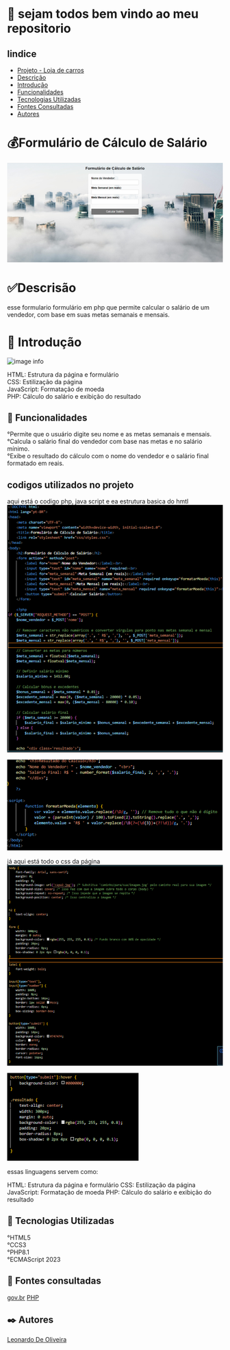 # 🚀 sejam todos bem vindo ao meu repositorio 


## Iindice
   - [Projeto - Loja de carros](#formul%C3%A1rio-de-c%C3%A1lculo-de-sal%C3%A1rio)  
   - [Descrição](#descris%C3%A3o)  
   - [Introdução](#introdu%C3%A7%C3%A3o)  
   - [Funcionalidades](#funcionalidades)  
   - [Tecnologias Utilizadas](#tecnologias-utilizadas)  
   - [Fontes Consultadas](#fontes-consultadas)  
   - [Autores](#autores)  

# 💰Formulário de Cálculo de Salário
![image info](img/image-capa.png)

# ✅Descrisão 
   esse formulario formulário em php que permite calcular o salário de um vendedor, com base em suas metas semanais e mensais.
# 📃 Introdução
![image info](img/video.gif)

HTML: Estrutura da página e formulário   
CSS: Estilização da página   
JavaScript: Formatação de moeda   
PHP: Cálculo do salário e exibição do resultado   
   
## 🔧 Funcionalidades
   °Permite que o usuário digite seu nome e as metas semanais e mensais.   
   °Calcula o salário final do vendedor com base nas metas e no salário mínimo.   
   °Exibe o resultado do cálculo com o nome do vendedor e o salário final formatado em reais.

## codigos utilizados no projeto

aqui está o codigo php, java script e ea estrutura basica do hmtl
![img info](img/pt1-php.png)

![img info](img/pt2-php.png)

já aqui está todo o css da página
![img info](img/pt1-css.png)

![img info](img/pt2-css.png)

essas linguagens servem como:

HTML: Estrutura da página e formulário
CSS: Estilização da página
JavaScript: Formatação de moeda
PHP: Cálculo do salário e exibição do resultado

## 📌 Tecnologias Utilizadas
   °HTML5    
   °CCS3   
   °PHP8.1   
   °ECMAScript 2023   

## 🔎 Fontes consultadas
   [gov.br](https://www.gov.br/planalto/pt-br/acompanhe-o-planalto/noticias/2023/12/salario-minimo-de-2024-tera-ganho-real-e-crescera-3pp-alem-dos-3-85-da-inflacao)
   [PHP](https://www.php.net/)  
   
## ✒️ Autores
[Leonardo De Oliveira](https://github.com/leoOliveiraBR)  
